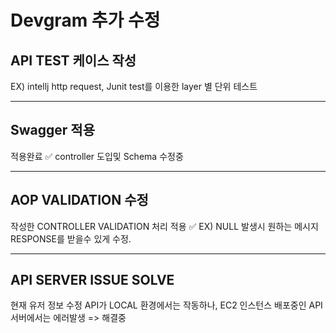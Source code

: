 # Devgram 추가 수정 


## API TEST 케이스 작성 
EX) intellj http request, Junit test를 이용한 layer 별 단위 테스트
 <hr/>
 
 
## Swagger 적용 
적용완료 ✅
controller 도입및 Schema 수정중
 <hr/>
 
 
## AOP VALIDATION 수정 
작성한 CONTROLLER VALIDATION 처리 적용 ✅ 
EX) NULL 발생시 원하는 메시지 RESPONSE를 받을수 있게 수정.
 <hr/>
 

## API SERVER ISSUE SOLVE 
현재 유저 정보 수정 API가 LOCAL 환경에서는 작동하나,
EC2 인스턴스 배포중인 API서버에서는 에러발생 
=> 해결중
